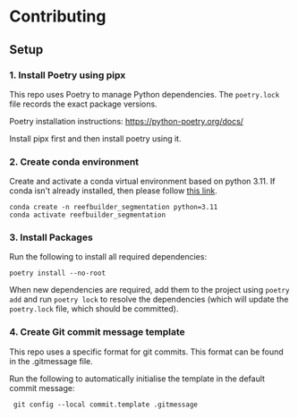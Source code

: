 # Contributing

## Setup

### 1. Install Poetry using pipx
This repo uses Poetry to manage Python dependencies. The `poetry.lock` file records the exact package versions.

Poetry installation instructions: https://python-poetry.org/docs/

Install pipx first and then install poetry using it.

### 2. Create conda environment

Create and activate a conda virtual environment based on python 3.11. If conda isn't already installed, then please 
follow [this link](https://docs.anaconda.com/miniconda/#quick-command-line-install).
```commandline
conda create -n reefbuilder_segmentation python=3.11
conda activate reefbuilder_segmentation
```

### 3. Install Packages

Run the following to install all required dependencies:

```shell
poetry install --no-root
```

When new dependencies are required, add them to the project using `poetry add` and run `poetry lock` to resolve
the dependencies (which will update the `poetry.lock` file, which should be committed).


### 4. Create Git commit message template
This repo uses a specific format for git commits. This format can be found in the .gitmessage file.

Run the following to automatically initialise the template in the default commit message:

```shell
 git config --local commit.template .gitmessage
```